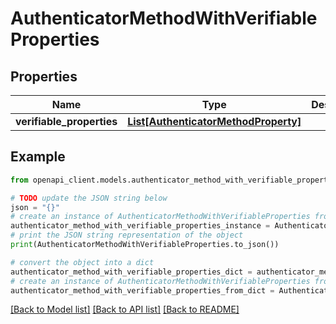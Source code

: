 # AuthenticatorMethodWithVerifiableProperties


## Properties

Name | Type | Description | Notes
------------ | ------------- | ------------- | -------------
**verifiable_properties** | [**List[AuthenticatorMethodProperty]**](AuthenticatorMethodProperty.md) |  | [optional] 

## Example

```python
from openapi_client.models.authenticator_method_with_verifiable_properties import AuthenticatorMethodWithVerifiableProperties

# TODO update the JSON string below
json = "{}"
# create an instance of AuthenticatorMethodWithVerifiableProperties from a JSON string
authenticator_method_with_verifiable_properties_instance = AuthenticatorMethodWithVerifiableProperties.from_json(json)
# print the JSON string representation of the object
print(AuthenticatorMethodWithVerifiableProperties.to_json())

# convert the object into a dict
authenticator_method_with_verifiable_properties_dict = authenticator_method_with_verifiable_properties_instance.to_dict()
# create an instance of AuthenticatorMethodWithVerifiableProperties from a dict
authenticator_method_with_verifiable_properties_from_dict = AuthenticatorMethodWithVerifiableProperties.from_dict(authenticator_method_with_verifiable_properties_dict)
```
[[Back to Model list]](../README.md#documentation-for-models) [[Back to API list]](../README.md#documentation-for-api-endpoints) [[Back to README]](../README.md)


